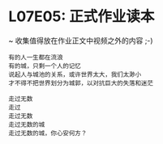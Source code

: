 # L07E05: 正式作业读本
~ 收集值得放在作业正文中视频之外的内容 ;-)

    有的人一生都在流浪
    有的城，只剩一个人的记忆
    说起人与城池的关系，或许世界太大，我们太渺小
    才不得不把世界划分为城郭，以对抗巨大的失落和迷茫

    走过无数 
    走过 
    走过无数
    走过无数的城
    走过无数的城，你心安何方？

